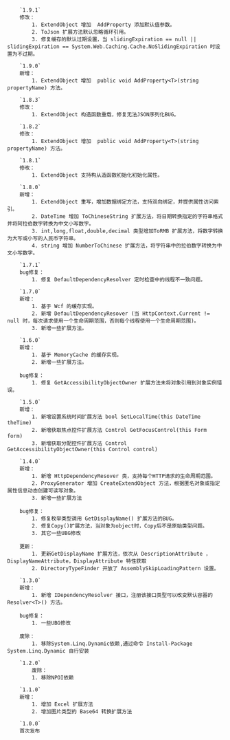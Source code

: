﻿﻿

		`1.9.1`
		修改：
			1. ExtendObject 增加  AddProperty 添加默认值参数。
			2. ToJson 扩展方法默认忽略循环引用。
			3. 修复缓存的默认过期设置，当 slidingExpiration == null || slidingExpiration == System.Web.Caching.Cache.NoSlidingExpiration 时设置为不过期。

		`1.9.0`
		新增：
			1. ExtendObject 增加  public void AddProperty<T>(string propertyName) 方法。

		`1.8.3`
		修改：
			1. ExtendObject 构造函数重载，修复无法JSON序列化BUG。

		`1.8.2`
		修改：
			1. ExtendObject 增加  public void AddProperty<T>(string propertyName) 方法。

		`1.8.1`
		修改：
			1. ExtendObject 支持构从造函数初始化初始化属性。
			
		`1.8.0`
		新增：
			1. ExtendObject 重写，增加数据绑定方法，支持双向绑定，并提供属性访问索引。
			2. DateTime 增加 ToChineseString 扩展方法，将日期转换指定的字符串格式并将阿拉伯数字转换为中文小写数字。
			3. int,long,float,double,decimal 类型增加ToRMB 扩展方法，将数字转换为大写或小写的人民币字符串。
			4. string 增加 NumberToChinese 扩展方法，将字符串中的拉伯数字转换为中文小写数字。
			
		`1.7.1`
		bug修复：
			1. 修复 DefaultDependencyResolver 定时检查中的线程不一致问题。

		`1.7.0`
		新增：
			1. 基于 Wcf 的缓存实现。
			2. 新增 DefaultDependencyResover (当 HttpContext.Current != null 时，每次请求使用一个生命周期范围，否则每个线程使用一个生命周期范围)。
			3. 新增一些扩展方法。

		`1.6.0`
		新增：
			1. 基于 MemoryCache 的缓存实现。
			2. 新增一些扩展方法。

		bug修复：
			1. 修复 GetAccessibilityObjectOwner 扩展方法未将对象引用到对象实例错误。
			
		`1.5.0`
		新增：
			1. 新增设置系统时间扩展方法 bool SetLocalTime(this DateTime theTime)
			2. 新增获取焦点控件扩展方法 Control GetFocusControl(this Form form)
			3. 新增获取分配控件扩展方法 Control GetAccessibilityObjectOwner(this Control control)

		`1.4.0`
		新增：
			1. 新增 HttpDependencyResover 类，支持每个HTTP请求的生命周期范围。
    		2. ProxyGenerator 增加 CreateExtendObject 方法，根据匿名对象或指定属性信息动态创建可读写对象。
    		3. 新增一些扩展方法

		bug修复：
			1. 修复枚举类型调用 GetDisplayName() 扩展方法的BUG。
			2. 修复Copy()扩展方法，当对象为object时，Copy后不是原始类型问题。
			3. 其它一些UBG修改
		
		更新：
			1. 更新GetDisplayName 扩展方法，依次从 DescriptionAttribute ，DisplayNameAttribute，DisplayAttribute 特性获取
			2. DirectoryTypeFinder 开放了 AssemblySkipLoadingPattern 设置。

		`1.3.0`
		新增：
			1. 新增 IDependencyResolver 接口，注册该接口类型可以改变默认容器的 Resolver<T>() 方法。

		bug修复：
			1. 一些UBG修改

		废除：	
			1. 移除System.Linq.Dynamic依赖,通过命令 Install-Package System.Linq.Dynamic 自行安装

		`1.2.0`
			废除：
			1. 移除NPOI依赖

		`1.1.0`
		新增：
			1. 增加 Excel 扩展方法
			2. 增加图片类型的 Base64 转换扩展方法

		`1.0.0`
		首次发布